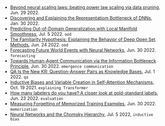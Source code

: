 
- [Beyond neural scaling laws: beating power law scaling via data pruning](https://arxiv.org/pdf/2206.14486.pdf), Jun. 29 2022.
- [Discovering and Explaining the Representatiom Bottleneck of DNNs](https://arxiv.org/pdf/2111.06236.pdf), Jan. 30 2022.
- [Predicting Out-of-Domain Generalization with Local Manifold Smoothness](https://arxiv.org/abs/2207.02093), Jul. 5 2022. `ood`
- [The Familiarity Hypothesis: Explaining the Behavior of Deep Open Set Methods](https://arxiv.org/abs/2203.02486), Jun. 24 2022. `ood`
- [Forecasting Future World Events with Neural Networks](https://arxiv.org/pdf/2206.15474.pdf), Jun. 30 2022. `forecasting`
- [Towards Human-Agent Communication via the Information Bottleneck Principle](https://arxiv.org/abs/2207.00088), Jun. 30 2022. `emergence communication`
- [QA Is the New KR: Question-Answer Pairs as Knowledge Bases](https://arxiv.org/pdf/2207.00630.pdf), Jul. 1 2022. `qa`
- [Inductive Biases and Variable Creation in Self-Attention Mechanisms](https://arxiv.org/abs/2110.10090), Oct. 19 2021. `explaining Transformer`
- [How many labelers do you have? A closer look at gold-standard labels](https://web.stanford.edu/~chen96/papers/multilabel_aggregation.pdf), Jun. 23 2022. `evaluation`
- [Measuring Forgetting of Memorized Training Examples](https://arxiv.org/pdf/2207.00099.pdf), Jun. 30 2022. `memorization`
- [Neural Networks and the Chomsky Hierarchy](https://arxiv.org/pdf/2207.02098.pdf), Jul. 5 2022, `inductive bias`
